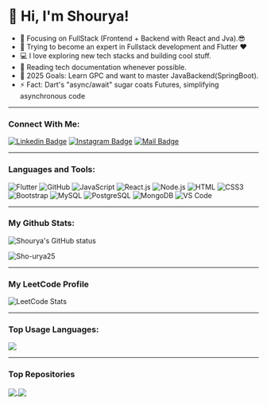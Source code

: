 # 👋 Hi, I'm Shourya!

<!-- ![](https://komarev.com/ghpvc/?username=Sho-urya25&color=brightgreen) -->

- 🔭 Focusing on FullStack (Frontend + Backend with React and Jva).😎
- 🌱 Trying to become an expert in Fullstack development and Flutter ❤
- 💻 I love exploring new tech stacks and building cool stuff.
- 📰 Reading tech documentation whenever possible.
- 🥅 2025 Goals: Learn GPC and want to master JavaBackend(SpringBoot).
- ⚡ Fact: Dart's "async/await" sugar coats Futures, simplifying asynchronous code

---

### Connect With Me:

[![Linkedin Badge](https://img.shields.io/badge/LinkedIn-0077B5?style=for-the-badge&logo=linkedin&logoColor=white)](https://www.linkedin.com/in/spandey25/) [![Instagram Badge](https://img.shields.io/badge/Instagram-E4405F?style=for-the-badge&logo=instagram&logoColor=white)](https://www.instagram.com/shouryap25?igsh=N29tZXZuZ3JlcWdj/)
[![Mail Badge](https://img.shields.io/badge/Gmail-D14836?style=for-the-badge&logo=gmail&logoColor=white)](mailto:shouryapandeymain25@gmail.com)

---

### Languages and Tools:

![Flutter](https://img.shields.io/badge/Flutter-%2302569B.svg?style=for-the-badge&logo=Flutter&logoColor=white)
![GitHub](https://img.shields.io/badge/github-%23121011.svg?style=for-the-badge&logo=github&logoColor=white)
![JavaScript](https://img.shields.io/badge/JavaScript-F7DF1E?style=flat-square&logo=javascript&logoColor=black)
![React.js](https://img.shields.io/badge/React.js-0081CB?style=flat-square&logo=react&logoColor=61DAFB)
![Node.js](https://img.shields.io/badge/Node.js-43853D?style=flat-square&logo=node.js&logoColor=white)
![HTML](https://img.shields.io/badge/HTML5-E34F26?style=flat-square&logo=html5&logoColor=white)
![CSS3](https://img.shields.io/badge/CSS3-1572B6?style=flat-square&logo=css3&logoColor=white)
![Bootstrap](https://img.shields.io/badge/Bootstrap-563D7C?style=flat-square&logo=bootstrap&logoColor=white)
![MySQL](https://img.shields.io/badge/MySQL-005C84?style=flat-square&logo=mysql&logoColor=white)
![PostgreSQL](https://img.shields.io/badge/PostgreSQL-31658D?style=flastic&logo=PostgreSQL&logoColor=white)
![MongoDB](https://img.shields.io/badge/MongoDB-F7F7F7?style=flat-square&logo=mongodb&logoColor=49A248)
![VS Code](https://img.shields.io/badge/VisualStudio-2C2B30?style=flastic&logo=VisualStudioCode&logoColor=007ACC)

---

### My Github Stats:

<p>
  <img align="center" src="https://github-readme-stats.vercel.app/api?username=Sho-urya25&show_icons=true&theme=algolia" alt="Shourya's GitHub status" />
</p>
<p>
  <img align="center" src="https://github-readme-streak-stats.herokuapp.com/?user=Sho-urya25&theme=algolia" alt="Sho-urya25" />
</p>

---

### My LeetCode Profile

![LeetCode Stats](https://leetcard.jacoblin.cool/ShouryaP_25?theme=dark&font=Baloo%20Paaji%202)

---

### Top Usage Languages:

<img align="center" src="https://github-readme-stats.vercel.app/api/top-langs/?username=Sho-urya25&layout=compact&theme=algolia&hide_border=true&&langs_count=10" />

---

### Top Repositories

<a href="https://github.com/Sho-urya25/PDFMaker">
  <img align="center" src="https://github-readme-stats.vercel.app/api/pin/?username=Sho-urya25&repo=PDFMaker&theme=algolia" />
</a>
<a href="https://github.com/Sho-urya25/FlutterWeatherApp">
  <img align="center" src="https://github-readme-stats.vercel.app/api/pin/?username=Sho-urya25&repo=FlutterWeatherApp&theme=algolia" />
</a>
